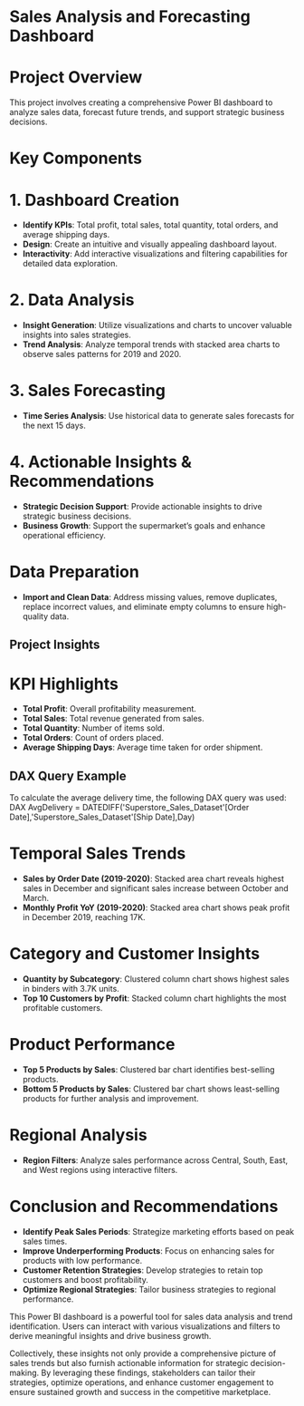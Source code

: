 # Sales Analysis and Forecasting Dashboard

# Project Overview
This project involves creating a comprehensive Power BI dashboard to analyze sales data, forecast future trends, and support strategic business decisions.

# Key Components

# 1. Dashboard Creation
- **Identify KPIs**: Total profit, total sales, total quantity, total orders, and average shipping days.
- **Design**: Create an intuitive and visually appealing dashboard layout.
- **Interactivity**: Add interactive visualizations and filtering capabilities for detailed data exploration.

# 2. Data Analysis
- **Insight Generation**: Utilize visualizations and charts to uncover valuable insights into sales strategies.
- **Trend Analysis**: Analyze temporal trends with stacked area charts to observe sales patterns for 2019 and 2020.

# 3. Sales Forecasting
- **Time Series Analysis**: Use historical data to generate sales forecasts for the next 15 days.

# 4. Actionable Insights & Recommendations
- **Strategic Decision Support**: Provide actionable insights to drive strategic business decisions.
- **Business Growth**: Support the supermarket’s goals and enhance operational efficiency.

# Data Preparation
- **Import and Clean Data**: Address missing values, remove duplicates, replace incorrect values, and eliminate empty columns to ensure high-quality data.

## Project Insights

# KPI Highlights
- **Total Profit**: Overall profitability measurement.
- **Total Sales**: Total revenue generated from sales.
- **Total Quantity**: Number of items sold.
- **Total Orders**: Count of orders placed.
- **Average Shipping Days**: Average time taken for order shipment.

## DAX Query Example
To calculate the average delivery time, the following DAX query was used:
DAX
AvgDelivery = DATEDIFF('Superstore_Sales_Dataset'[Order Date],'Superstore_Sales_Dataset'[Ship Date],Day)

# Temporal Sales Trends
- **Sales by Order Date (2019-2020)**: Stacked area chart reveals highest sales in December and significant sales increase between October and March.
- **Monthly Profit YoY (2019-2020)**: Stacked area chart shows peak profit in December 2019, reaching 17K.

# Category and Customer Insights
- **Quantity by Subcategory**: Clustered column chart shows highest sales in binders with 3.7K units.
- **Top 10 Customers by Profit**: Stacked column chart highlights the most profitable customers.

# Product Performance
- **Top 5 Products by Sales**: Clustered bar chart identifies best-selling products.
- **Bottom 5 Products by Sales**: Clustered bar chart shows least-selling products for further analysis and improvement.

# Regional Analysis
- **Region Filters**: Analyze sales performance across Central, South, East, and West regions using interactive filters.

# Conclusion and Recommendations
- **Identify Peak Sales Periods**: Strategize marketing efforts based on peak sales times.
- **Improve Underperforming Products**: Focus on enhancing sales for products with low performance.
- **Customer Retention Strategies**: Develop strategies to retain top customers and boost profitability.
- **Optimize Regional Strategies**: Tailor business strategies to regional performance.


This Power BI dashboard is a powerful tool for sales data analysis and trend identification. Users can interact with various visualizations and filters to derive meaningful insights and drive business growth.

Collectively, these insights not only provide a comprehensive picture of sales trends but also furnish actionable information for strategic decision-making. By leveraging these findings, stakeholders can tailor their strategies, optimize operations, and enhance customer engagement to ensure sustained growth and success in the competitive marketplace.
